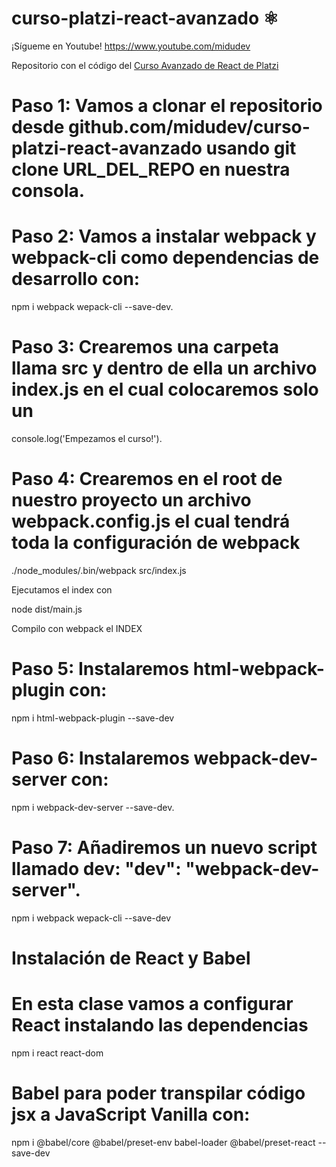 # curso-platzi-react-avanzado ⚛️

¡Sígueme en Youtube! https://www.youtube.com/midudev

Repositorio con el código del [Curso Avanzado de React de Platzi](https://platzi.com/cursos/react-avanzado/)


# Paso 1: Vamos a clonar el repositorio desde github.com/midudev/curso-platzi-react-avanzado usando git clone URL_DEL_REPO en nuestra consola.
# Paso 2: Vamos a instalar webpack y webpack-cli como dependencias de desarrollo con: 

npm i webpack wepack-cli --save-dev.
# Paso 3: Crearemos una carpeta llama src y dentro de ella un archivo index.js en el cual colocaremos solo un 

console.log('Empezamos el curso!').

# Paso 4: Crearemos en el root de nuestro proyecto un archivo webpack.config.js el cual tendrá toda la configuración de webpack


./node_modules/.bin/webpack src/index.js

Ejecutamos el index con 

node dist/main.js



Compilo con webpack el INDEX



# Paso 5: Instalaremos html-webpack-plugin con: 
npm i html-webpack-plugin --save-dev

# Paso 6: Instalaremos webpack-dev-server con: 

npm i webpack-dev-server --save-dev.


# Paso 7: Añadiremos un nuevo script llamado dev: "dev": "webpack-dev-server".


 npm i webpack wepack-cli --save-dev

# Instalación de React y Babel
# En esta clase vamos a configurar React instalando las dependencias 
npm i react react-dom 

# Babel para poder transpilar código jsx a JavaScript Vanilla con: 
npm i @babel/core @babel/preset-env babel-loader @babel/preset-react --save-dev 

